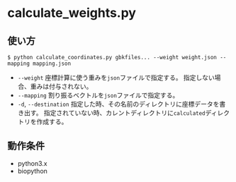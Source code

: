 # calculate_weights.py

## 使い方

```console
$ python calculate_coordinates.py gbkfiles... --weight weight.json --mapping mapping.json
```

- `--weight` 
    座標計算に使う重みを`json`ファイルで指定する。
    指定しない場合、重みは付与されない。
- `--mapping` 
    割り振るベクトルを`json`ファイルで指定する。
- `-d`, `--destination`
    指定した時、その名前のディレクトリに座標データを書き出す。
    指定されていない時、カレントディレクトリに`calculated`ディレクトリを作成する。

## 動作条件
- python3.x
- biopython

